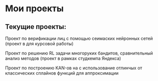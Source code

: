 # Мои проекты
## Текущие проекты:

Проект по верификации лиц с помощью сеимаских нейронных сетей (проект в для курсовой работы)

Проект по решению RL задачи многоруких бандитов, сравнительный анализ методов (проект в рамках студкемпа Яндекса)

Проект по построению KAN-ов на с использование отлинчых от классических сплайнов функций для аппроксимации
